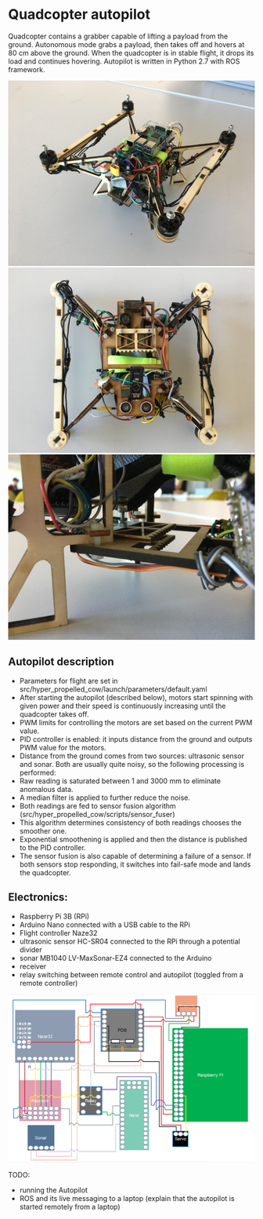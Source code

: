 # Quadcopter autopilot

Quadcopter contains a grabber capable of lifting a payload from the ground. Autonomous mode grabs a payload, then takes off and hovers at 80 cm above the ground. When the quadcopter is in stable flight, it drops its load and continues hovering. Autopilot is written in Python 2.7 with ROS framework.

![overview](img/overview.jpg?raw=true "wiring diagram")
![bottom](img/bottom.jpg?raw=true "wiring diagram")
![grabber](img/grabber.jpg?raw=true "wiring diagram")

## Autopilot description
 - Parameters for flight are set in src/hyper_propelled_cow/launch/parameters/default.yaml
 - After starting the autopilot (described below), motors start spinning with given power and their speed is continuously increasing until the quadcopter takes off.
 - PWM limits for controlling the motors are set based on the current PWM value.
 - PID controller is enabled: it inputs distance from the ground and outputs PWM value for the motors.
 - Distance from the ground comes from two sources: ultrasonic sensor and sonar. Both are usually quite noisy, so the following processing is performed:
 - Raw reading is saturated between 1 and 3000 mm to eliminate anomalous data.
 - A median filter is applied to further reduce the noise.
 - Both readings are fed to sensor fusion algorithm (src/hyper_propelled_cow/scripts/sensor_fuser)
 - This algorithm determines consistency of both readings chooses the smoother one.
 - Exponential smoothening is applied and then the distance is published to the PID controller.
 - The sensor fusion is also capable of determining a failure of a sensor. If both sensors stop responding, it switches into fail-safe mode and lands the quadcopter.

## Electronics:
 - Raspberry Pi 3B (RPi)
 - Arduino Nano connected with a USB cable to the RPi
 - Flight controller Naze32
 - ultrasonic sensor HC-SR04 connected to the RPi through a potential divider
 - sonar MB1040 LV-MaxSonar-EZ4 connected to the Arduino
 - receiver
 - relay switching between remote control and autopilot (toggled from a remote controller)

![wiring diagram](img/wiring_diagram.png?raw=true "wiring diagram")

TODO:
  - running the Autopilot
  - ROS and its live messaging to a laptop (explain that the autopilot is started remotely from a laptop)
